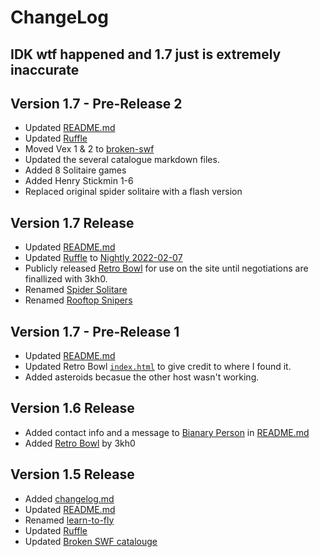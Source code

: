 # ChangeLog

## IDK wtf happened and 1.7 just is extremely inaccurate


## Version 1.7 - Pre-Release 2 
- Updated [README.md](/README.md)
- Updated [Ruffle](/ruffle/)
- Moved Vex 1 & 2 to [broken-swf](/broken-swf/)
- Updated the several catalogue markdown files.
- Added 8 Solitaire games
- Added Henry Stickmin 1-6
- Replaced original spider solitaire with a flash version

## Version 1.7 Release

- Updated [README.md](/README.md)
- Updated [Ruffle](/ruffle/) to [Nightly 2022-02-07](https://github.com/ruffle-rs/ruffle/releases/tag/nightly-2022-02-07)
- Publicly released [Retro Bowl](/retro-bowl/) for use on the site until negotiations are finallized with 3kh0.
- Renamed [Spider Solitare](/spider-solitaire-[unused]/)
- Renamed [Rooftop Snipers](rooftop-snipers)

## Version 1.7 - Pre-Release 1

- Updated [README.md](/README.md)
- Updated Retro Bowl [`index.html`](/retrobowl/index.html) to give credit to where I found it.
- Added asteroids becasue the other host wasn't working.

## Version 1.6 Release

- Added contact info and a message to [Bianary Person](https://github.com/binary-person) in [README.md](/README.md)
- Added [Retro Bowl](/retro-bowl/) by 3kh0

## Version 1.5 Release

- Added [changelog.md](/changelog.md)
- Updated [README.md](/README.md)
- Renamed [learn-to-fly](/swf/learn-to-fly.swf)
- Updated [Ruffle](/ruffle/)
- Updated [Broken SWF catalouge](/broken-swf/catalougue.md)
